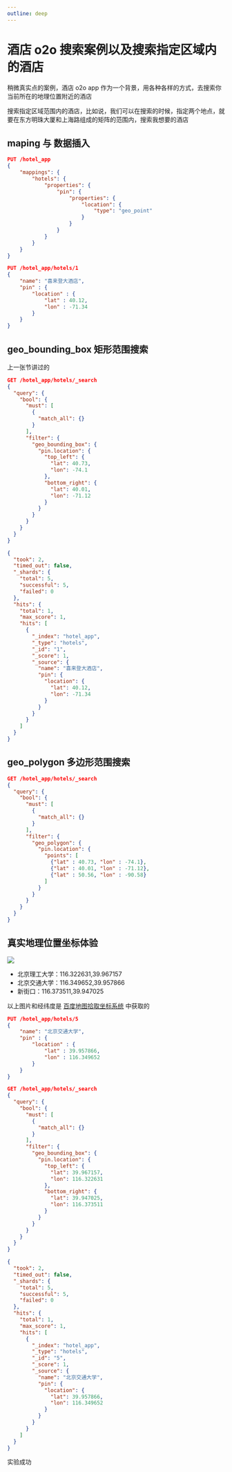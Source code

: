```yaml
---
outline: deep
---
```


# 酒店 o2o 搜索案例以及搜索指定区域内的酒店

稍微真实点的案例，酒店 o2o app 作为一个背景，用各种各样的方式，去搜索你当前所在的地理位置附近的酒店

搜索指定区域范围内的酒店，比如说，我们可以在搜索的时候，指定两个地点，就要在东方明珠大厦和上海路组成的矩阵的范围内，搜索我想要的酒店

## maping 与 数据插入

```json
PUT /hotel_app
{
    "mappings": {
        "hotels": {
            "properties": {
                "pin": {
                    "properties": {
                        "location": {
                            "type": "geo_point"
                        }
                    }
                }
            }
        }
    }
}

PUT /hotel_app/hotels/1
{
    "name": "喜来登大酒店",
    "pin" : {
        "location" : {
            "lat" : 40.12,
            "lon" : -71.34
        }
    }
}
```

## geo_bounding_box 矩形范围搜索

上一张节讲过的

```json
GET /hotel_app/hotels/_search
{
  "query": {
    "bool": {
      "must": [
        {
          "match_all": {}
        }
      ],
      "filter": {
        "geo_bounding_box": {
          "pin.location": {
            "top_left": {
              "lat": 40.73,
              "lon": -74.1
            },
            "bottom_right": {
              "lat": 40.01,
              "lon": -71.12
            }
          }
        }
      }
    }
  }
}

{
  "took": 2,
  "timed_out": false,
  "_shards": {
    "total": 5,
    "successful": 5,
    "failed": 0
  },
  "hits": {
    "total": 1,
    "max_score": 1,
    "hits": [
      {
        "_index": "hotel_app",
        "_type": "hotels",
        "_id": "1",
        "_score": 1,
        "_source": {
          "name": "喜来登大酒店",
          "pin": {
            "location": {
              "lat": 40.12,
              "lon": -71.34
            }
          }
        }
      }
    ]
  }
}
```

## geo_polygon 多边形范围搜索

```json
GET /hotel_app/hotels/_search
{
  "query": {
    "bool": {
      "must": [
        {
          "match_all": {}
        }
      ],
      "filter": {
        "geo_polygon": {
          "pin.location": {
            "points": [
              {"lat" : 40.73, "lon" : -74.1},
              {"lat" : 40.01, "lon" : -71.12},
              {"lat" : 50.56, "lon" : -90.58}
            ]
          }
        }
      }
    }
  }
}
```

## 真实地理位置坐标体验

![](./assets/markdown-img-paste-20190312214618391.png)

- 北京理工大学：116.322631,39.967157
- 北京交通大学：116.349652,39.957866
- 新街口：116.373511,39.947025

以上图片和经纬度是 [百度地图拾取坐标系统](http://api.map.baidu.com/lbsapi/getpoint/index.html) 中获取的

```json
PUT /hotel_app/hotels/5
{
    "name": "北京交通大学",
    "pin" : {
        "location" : {
            "lat" : 39.957866,
            "lon" : 116.349652
        }
    }
}
```

```json
GET /hotel_app/hotels/_search
{
  "query": {
    "bool": {
      "must": [
        {
          "match_all": {}
        }
      ],
      "filter": {
        "geo_bounding_box": {
          "pin.location": {
            "top_left": {
              "lat": 39.967157,
              "lon": 116.322631
            },
            "bottom_right": {
              "lat": 39.947025,
              "lon": 116.373511
            }
          }
        }
      }
    }
  }
}

{
  "took": 2,
  "timed_out": false,
  "_shards": {
    "total": 5,
    "successful": 5,
    "failed": 0
  },
  "hits": {
    "total": 1,
    "max_score": 1,
    "hits": [
      {
        "_index": "hotel_app",
        "_type": "hotels",
        "_id": "5",
        "_score": 1,
        "_source": {
          "name": "北京交通大学",
          "pin": {
            "location": {
              "lat": 39.957866,
              "lon": 116.349652
            }
          }
        }
      }
    ]
  }
}
```

实验成功

